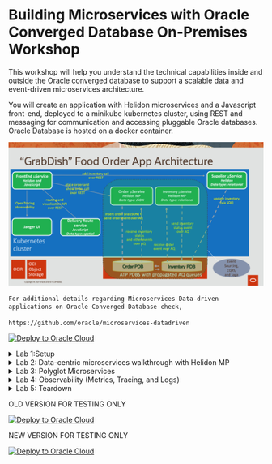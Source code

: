 # Building Microservices with Oracle Converged Database On-Premises Workshop

This workshop will help you understand the technical capabilities inside and outside the Oracle converged database to support a scalable data and event-driven microservices architecture.

You will create an application with Helidon microservices and a Javascript front-end, deployed to a minikube kubernetes cluster, using REST and messaging for communication and accessing pluggable Oracle databases. Oracle Database is hosted on a docker container.

![img_64.png](images/img_64.png)

    For additional details regarding Microservices Data-driven applications on Oracle Converged Database check,

    https://github.com/oracle/microservices-datadriven



[![Deploy to Oracle Cloud](https://oci-resourcemanager-plugin.plugins.oci.oraclecloud.com/latest/deploy-to-oracle-cloud.svg)](https://cloud.oracle.com/resourcemanager/stacks/create?zipUrl=https://github.com/vishalmmehra/microservices-datadriven/raw/main/infra/multi-node-deployment2.zip)

<details>
<summary>Lab 1:Setup</summary>

1. Click on [![Deploy to Oracle Cloud](https://oci-resourcemanager-plugin.plugins.oci.oraclecloud.com/latest/deploy-to-oracle-cloud.svg)](https://cloud.oracle.com/resourcemanager/stacks/create?zipUrl=https://github.com/vishalmmehra/microservices-datadriven/raw/main/infra/multi-node-deployment2.zip)

2. Login to your Cloud Account 

3. Accept the Oracle Terms of Use

![img_65.png](images/img_65.png)


4. Select the compartment in which you want to deploy this application

![img_66.png](images/img_66.png)


5. Click on Next (Left Bottom Screen)

![img_67.png](images/img_67.png)


6. Pick the Compute (FrontEnd) and Oracle Database Instance Shape 


 Shape VM.Standard.E2.2 or higher is strongly recommended 

![img_69.png](images/img_69.png)


7. (optional) Upload SSH Keys if you have already crated SSH Keys


8. (optional) Provide Database and/or Application Passwords - auto-generated Passwords are strongly recommended


9. Ensure "Infrastructure and Application Setup URL" is correct (will change post GA)


10. Click on Next (Left Bottom Screen)

![img_68.png](images/img_68.png)

11. Verify your configuration (ensure Run Apply checkbox is selected)

![img_70.png](images/img_70.png)

12. Click on Create Button (Left Bottom Screen)

![img_71.png](images/img_71.png)

13. Check if your Job has been accepted (Job takes around 5 minutes to create the infrastructure)

![img_72.png](images/img_72.png)

![img_73.png](images/img_73.png)

14. Wait for this job to complete (Job takes around 5 minutes to create the infrastructure)

![img_74.png](images/img_74.png)

![img_75.png](images/img_75.png)

15. Confirm the output (Click on Logs and Outputs under Resources Section)

![img_76.png](images/img_76.png)

![img_77.png](images/img_77.png)

![img_78.png](images/img_78.png)

**Key Points**

<li> Make a note of variable dbaas_public_ip - this is your Database instance public IP address </li>

![img_83.png](images/img_83.png)

<li>Make a note of variable compute_instance_public_ip - this is your Application (FrontEnd) instance public IP address </li>

![img_84.png](images/img_84.png)

<li> Make a note of variable Grabdish_Application_Password - this is your Application (FrontEnd) password </li>

![img_85.png](images/img_85.png)

<li> Make a note of variable Login_Instructions - using these you can login to the Grabdish FrontEnd Application </li>


<li> Access generated SSH Keys - Click on unblock to display generated_instance_ssh_private_key</li>

![img_79.png](images/img_79.png)

<li> Copy the generated key and safe it to a filename (like grabdish-on-premises.key) of your choice

![img_81.png](images/img_81.png)

16. Tail Database Logs (optional)

`ssh -i grabdish-on-premises.key opc@150.136.61.46`

`cd; tail -f microservices-infra-install.log`

check if the Database Provisioning including generation of PDBs has been completed

![img_86.png](images/img_86.png)

17. Tail Application Server Logs (optional)

`ssh -i grabdish-on-premises.key opc@158.101.98.17`

![img_87.png](images/img_87.png)

`cd; tail -f infra-install.log`

![img_88.png](images/img_88.png)



</details>

<details>
<summary>Lab 2: Data-centric microservices walkthrough with Helidon MP</summary>

<details>
<summary>Task 1: Access the FrontEnd UI</summary>

You are ready to access the frontend page. Open a new browser tab and enter the external IP URL:

https://<EXTERNAL-IP>

Note that for convenience a self-signed certificate is used to secure this https address and so it is likely you will be prompted by the browser to allow access.

You will then be prompted to authenticate to access the Front End microservices. The user is grabdish and the password is the one you entered in Lab 1.
![img.png](images/img40.png)


You should then see the Front End home page. You've now accessed your first microservice of the lab!

![img_41.png](images/img_41.png)

We created a self-signed certificate to protect the frontend-helidon service. This certificate will not be recognized by your browser and so a warning will be displayed. It will be necessary to instruct the browser to trust this site in order to display the frontend. In a production implementation a certificate that is officially signed by a certificate authority should be used.
</details>
<details>
<summary>Task 2: Verify the Order and Inventory Functionality of GrabDish store</summary>

Click Transactional under Labs.

![img_42.png](images/img_42.png)

Check the inventory of a given item such as sushi, by typing sushi in the food field and clicking Get Inventory. You should see the inventory count result 0.

![img_43.png](images/img_43.png)

(Optional) If for any reason you see a different count, click Remove Inventory to bring back the count to 0.

Let’s try to place an order for sushi by clicking Place Order.

![img_44.png](images/img_44.png)


To check the status of the order, click Show Order. You should see a failed order status.

![img_45.png](images/img_45.png)

This is expected, because the inventory count for sushi was 0.

Click Add Inventory to add the sushi in the inventory. You should see the outcome being an incremental increase by 1.

![img_46.png](images/img_46.png)


Go ahead and place another order by increasing the order ID by 1 (67) and then clicking Place Order. Next click Show Order to check the order status.

![img_47.png](images/img_47.png)

![img_48.png](images/img_48.png)

The order should have been successfully placed, which is demonstrated with the order status showing success.

Although this might look like a basic transactional mechanic, the difference in the microservices environment is that it’s not using a two-phase XA commit, and therefore not using distributed locks. In a microservices environment with potential latency in the network, service failures during the communication phase or delays in long running activities, an application shouldn’t have locking across the services. Instead, the pattern that is used is called the saga pattern, which instead of defining commits and rollbacks, allows each service to perform its own local transaction and publish an event. The other services listen to that event and perform the next local transaction.

In this architecture, there is a frontend service which mimics some mobile app requests for placing orders. The frontend service is communicating with the order service to place an order. The order service is then inserting the order into the order database, while also sending a message describing that order. This approach is called the event sourcing pattern, which due to its decoupled non-locking nature is prominently used in microservices. The event sourcing pattern entails sending an event message for every work or any data manipulation that was conducted. In this example, while the order was inserted in the order database, an event message was also created in the Advanced Queue of the Oracle database.

Implementing the messaging queue inside the Oracle database provides a unique capability of performing the event sourcing actions (manipulating data and sending an event message) atomically within the same transaction. The benefit of this approach is that it provides a guaranteed once delivery, and it doesn’t require writing additional application logic to handle possible duplicate message deliveries, as it would be the case with solutions using separate datastores and event messaging platforms.

In this example, once the order was inserted into the Oracle database, an event message was also sent to the interested parties, which in this case is the inventory service. The inventory service receives the message and checks the inventory database, modifies the inventory if necessary, and sends back a message if the inventory exists or not. The inventory message is picked up by the order service which based on the outcome message, sends back to the frontend a successful or failed order status.

This approach fits the microservices model, because the inventory service doesn’t have any REST endpoints, and instead it purely uses messaging. The services do not talk directly to each other, as each service is isolated and accesses its datastore, while the only communication path is through the messaging queue.

This architecture is tied with the Command Query Responsibility Segregation (CQRS) pattern, meaning that the command and query operations use different methods. In our example the command was to insert an order into the database, while the query on the order is receiving events from different interested parties and putting them together (from suggestive sales, inventory, etc). Instead of actually going to suggestive sales service or inventory service to get the necessary information, the service is receiving events.

Let’s look at the Java source code to understand how Advanced Queuing and Oracle database work together.



What is unique to Oracle and Advanced Queuing is that a JDBC connection can be invoked from an AQ JMS session. Therefore we are using this JMS session to send and receive messages, while the JDBC connection is used to manipulate the datastore. This mechanism allows for both the JMS session and JDBC connection to exist within same atomic local transaction.

</details>

<details>
<summary>Task 3: Verify Spatial Functionality </summary>

Click Spatial on the Transactional tab

![img_49.png](images/img_49.png)

Check Show me the Fusion menu to make your choices for the Fusion Cuisine

![img_50.png](images/img_50.png)

Click the plus sign to add Makizushi, Miso Soup, Yakitori and Tempura to your order and click Ready to Order.

![img_51.png](images/img_51.png)


Click Deliver here to deliver your order to the address provided on the screen

![img_52.png](images/img_52.png)

Your order is being fulfilled and will be delivered via the fastest route.

![img_53.png](images/img_53.png)

Go to the other tab on your browser to view the Transactional screen.

![img_54.png](images/img_54.png)

This demo demonstrates how geocoding (the set of latitude and longitude coordinates of a physical address) can be used to derive coordinates from addresses and how routing information can be plotted between those coordinates. Oracle JET web component provides access to mapping from an Oracle Maps Cloud Service and it is being used in this demo for initializing a map canvas object (an instance of the Mapbox GL JS API's Map class). The map canvas automatically displays a map background (aka "basemap") served from the Oracle Maps Cloud Service. This web component allows mapping to be integrated simply into Oracle JET and Oracle Visual Builder applications, backed by the full power of Oracle Maps Cloud Service including geocoding, route-finding and multiple layer capabilities for data overlay. The Oracle Maps Cloud Service (maps.oracle.com or eLocation) is a full Location Based Portal. It provides mapping, geocoding and routing capabilities similar to those provided by many popular commercial online mapping services.

</details>

<details><summary>Task 4: Show Metrics</summary>

Notice @Timed and @Counted annotations on placeOrder method of $GRABDISH_HOME/order-helidon/src/main/java/io/helidon/data/examples/OrderResource.java

![img_55.png](images/img_55.png)

Click Tracing, Metrics, and Health

![img_56.png](images/img_56.png)

Click Show Metrics and notice the long string of metrics (including those from placeOrder timed and counted) in prometheus format.

![img_57.png](images/img_57.png)

</details>

<details>
<summary>Task 5: Verify Health</summary>

Oracle Cloud Infrastructure Container Engine for Kubernetes (OKE) provides health probes which check a given container for its liveness (checking if the pod is up or down) and readiness (checking if the pod is ready to take requests or not). In this STEP you will see how the probes pick up the health that the Helidon microservice advertises. Click Tracing, Metrics, and Health and click Show Health: Liveness

![img_58.png](images/img_58.png)

Notice health check class at $GRABDISH_HOME/order-helidon/src/main/java/io/helidon/data/examples/OrderServiceLivenessHealthCheck.java and how the liveness method is being calculated.

![img_59.png](images/img_59.png)


Notice liveness probe specified in $GRABDISH_HOME/order-helidon/order-helidon-deployment.yaml The livenessProbe can be set up with different criteria, such as reading from a file or an HTTP GET request. In this example the OKE health probe will use HTTP GET to check the /health/live and /health/ready addresses every 3 seconds, to see the liveness and readiness of the service.

![img_60.png](images/img_60.png)

In order to observe how OKE will manage the pods, the microservice has been created with the possibility to set up the liveliness to “false”. Click Get Last Container Start Time and note the time the container started.



Click Set Liveness to False . This will cause the Helidon Health Check to report false for liveness which will result in OKE restarting the pod/microservice

![img_61.png](images/img_61.png)

Click Get Last Container Start Time. It will take a minute or two for the probe to notice the failed state and conduct the restart and as it does you may see a connection refused exception.

![img_62.png](images/img_62.png)

Eventually you will see the container restart and note the new/later container startup time reflecting that the pod was restarted.
![img_63.png](images/img_63.png)
</details>
</details>

<details>

<summary> 
   Lab 3: Polyglot Microservices
   </summary>

The illustration below shows four microservices – Order, Inventory, Delivery, Supplier, and the infrastructure required to run them.

![img.png](images/img.png)

For more information on microservices visit http://developer.oracle.com/microservices

This lab will show you how to switch the Inventory microservice to a Python, Node.js, .NET, Go, Spring Boot or Java Helidon SE implementation while retaining the same application functionality.

Estimates Lab Time - 10 minutes

**Objectives**

Undeploy the existing Java Helidon MP Inventory microservice
Deploy an alternate implementation of the Inventory microservice and test the application functionality

**Prerequisites**

This lab assumes you have already completed the previous labs.

<details>
<summary>Task 1: Undeploy the Java Helidon MP Inventory Microservice</summary> 

To undeploy the Inventory Helidon MP service, open the Cloud Shell and go to the inventory-helidon folder, using the following command.

`$GRABDISH_HOME/inventory-helidon ; ./undeploy.sh`
</details>

<details>
<summary>Task 2: Deploy an alternate implementation of the Inventory Microservice</summary>

In this step you can choose between six different implementations of the Inventory Microservice: PL/SQL, Python, NodeJS, .NET, Go, or Java Helidon SE.

Select one of the alternate implementations and deploy the service for the selected implementation.

If you selected PL/SQL, deploy this service:

`cd $GRABDISH_HOME/inventory-plsql; ./deploy.sh`

If you selected Python, deploy this service:

`cd $GRABDISH_HOME/inventory-python; ./deploy.sh`

If you selected Node.js, deploy this service:

`cd $GRABDISH_HOME/inventory-nodejs; ./deploy.sh`

If you selected .NET, deploy this service:

`cd $GRABDISH_HOME/inventory-dotnet; ./deploy.sh`

If you selected Go, deploy this service:

`cd $GRABDISH_HOME/inventory-go; ./deploy.sh`
If you selected Spring Boot, deploy this service:

`cd $GRABDISH_HOME/inventory-springboot; ./deploy.sh`
If you selected Java Helidon SE, deploy this service:

`cd $GRABDISH_HOME/inventory-helidon-se; ./deploy.sh`
</details>

<details>
<summary>Task 3: Verify application functionality</summary>

Repeat Lab 2: Step 3 to verify that the functionality of the GrabDish store remains the same while using the new implementation. You will need to use different order ID's, for example 166 and 167.
Task 4: Re-deploy the Java Helidon MP Inventory Microservice
To undeploy any other inventory services and then deploy the Inventory Helidon MP service, issue the following commands.

`for i in inventory-plsql inventory-helidon-se inventory-python inventory-nodejs inventory-dotnet inventory-go inventory-springboot; do cd $GRABDISH_HOME/$i; ./undeploy.sh; done
cd $GRABDISH_HOME/inventory-helidon ; ./deploy.sh
cd $GRABDISH_HOME`

</details>

</details>

<details>
<summary> 
   Lab 4: Observability (Metrics, Tracing, and Logs)
   </summary>

<details>
<summary> Task 1: Install and configure observability software as well as metrics and log exporters</summary>


Run the install script to install Jaeger, Prometheus, Loki, Promtail, Grafana and an SSL secured LoadBalancer for Grafana

`cd $GRABDISH_HOME/observability;./install.sh`

Run the /createMonitorsAndDBAndLogExporters.sh script. This will do the following…

Create Prometheus ServiceMonitors to scrape the Frontend, Order, and Inventory microservices.

Create Prometheus ServiceMonitors to scrape the Order PDB, and Inventory PDB metric exporter services.

Create configmpas, deployments, and services for PDB metrics exporters.

Create configmaps, deployments, and services for PDB log exporters.

`cd $GRABDISH_HOME/observability;./createMonitorsAndDBAndLogExporters.sh`

</details>

<details>

<summary>Task 2: Configure Grafana </summary>
Identify the EXTERNAL-IP address of the Grafana LoadBalancer by executing the following command:

`services`


Note that it will generally take a few minutes for the LoadBalancer to provision during which time it will be in a pending state

Open a new browser tab and enter the external IP URL :

https://<EXTERNAL-IP>

Note that for convenience a self-signed certificate is used to secure this https address and so it is likely you will be prompted by the browser to allow access.

Login using the default username admin and password prom-operator

![img_1.png](images/img_1.png)

View pre-configured Prometheus data source…

![img_2.png](images/img_2.png)

Select the Configuration gear icon on the left-hand side and select Data Sources.

![img_3.png](images/img_3.png)


Click select button of Prometheus option.

![img_4.png](images/img_4.png)

The URL for Prometheus should be pre-populated

![img_5.png](images/img_5.png)


Click Test button and verify success.

![img_6.png](images/img_6.png)

Click the Back button.

Select the Data sources tab and select Jaeger

Click Add data source.

![img_7.png](images/img_7.png)

Click select button of Jaeger option.

![img_8.png](images/img_8.png)

Enter http://jaeger-query.msdataworkshop:8086/jaeger in the URL field.

![img_9.png](images/img_9.png)

Click the Save and test button and verify successful connection message.

![img_10.png](images/img_10.png)

Click the Back button.

![img_11.png](images/img_11.png)

Add and configure Loki data source…

Click Add data source.

![img_12.png](images/img_12.png)

Click select button of Loki option.

![img_13.png](images/img_13.png)

Enter http://loki-stack.loki-stack:3100 in the URL field

![img_14.png](images/img_14.png)

Create the two Derived Fields shown in the picture below. The values are as follows:

Name: traceIDFromSpanReported
Regex: Span reported: (\w+)
Query: ${__value.raw}
Internal link enabled and `Jaeger` selected from the drop-down list.
(Optional) Debug log message: Span reported: dfeda5242866aceb:b5de9f0883e2910e:ac6a4b699921e090:1

Name: traceIDFromECID
Regex: ECID=(\w+)
Query: ${__value.raw}
Internal link enabled and `Jaeger` selected from the drop-down list
(Optional) Debug log message: ECID=dfeda5242866aceb

![img_15.png](images/img_15.png)

![img_16.png](images/img_16.png)


Click the Save & Test button and verify successful connection message.

![img_17.png](images/img_17.png)

Click the Back button.

Install the GrabDish Dashboard

Select the + icon on the left-hand side and select Import

![img_18.png](images/img_18.png)

Copy the contents of the GrabDish Dashboard JSON found here

![img_19.png](images/img_19.png)

Paste the contents in the Import via panel json text field and click the Load button

![img_20.png](images/img_20.png)

Confirm upload and click Import button.

![img_21.png](images/img_21.png)

</details>

<details>

<summary> Task 3: Open and study the main GrabDish Grafana Dashboard screen and metrics</summary>

Select the four squares icon on the left-hand side and select 'Dashboards'

![img_22.png](images/img_22.png)

In the Dashboards panel select GrabDish Dashboard

![img_23.png](images/img_23.png)

Notice the collapsible panels for each microservices and their content which includes

![img_24.png](images/img_24.png)

Metrics about the kubernetes microservice runtime (CPU load, etc.)

Metrics about the kubernetes microservice specific to that microservice (PlaceOrder Count, etc.)

Metrics about the PDB used by the microservice (open sessions, etc.)

Metrics about the PDB specific to that microservice (inventory count)

![img_25.png](images/img_25.png)

![img_26.png](images/img_26.png)

![img_27.png](images/img_27.png)



By default the status will show a value of 1 for UP status.

![img_28.png](images/img_28.png)

This can be corrected by selecting the Edit item in the/a Status panel dropdown

![img_29.png](images/img_29.png)

Add a value mapping where value of 1 results in text of UP) under the Field tab as shown here:

![img_30.png](images/img_30.png)

Click the Apply button in the upper right to apply changes.

If not already done, place an order using the application or run the scaling test in previous labs in order to see the metric activity in the dashboard.

Select the 'Explore' option from the drop-down menu of any panel to show that metric and time-span on the Explore screen

![img_31.png](images/img_31.png)

</details>

<details>
<summary>Task 4: Use Grafana to drill down on metrics, tracing, and logs correlation and logs to trace feature</summary>

Click the Split button on the Explore screen.

![img_32.png](images/img_32.png)

Click the Loki option from the drop-down list on the right-hand panel.

![img_33.png](images/img_33.png)

Click the chain icon on either panel. This will result in the Prometheus metrics on the left and Loki logs on the right are of the same time-span.

![img_34.png](images/img_34.png)

Click the Log browser drop-down list on the right-hand panel and select the app label under "1. Select labels to search in"

![img_35.png](images/img_35.png)

Select the order (microservice) and db-log-exporter-orderpdb values under "2. Find values for selected label" and click Show logs button.

![img_36.png](images/img_36.png)

![img_37.png](images/img_37.png)


Select one of the green info log entries to expand it. Notice the Jaeger button next to the trace id.

![img_38.png](images/img_38.png)

Click the Jaeger to view the corresponding trace information and drill down into detail.

![img_39.png](images/img_39.png)



</details>

</details>

<details>
<summary> 
   Lab 5: Teardown
   </summary>

**Introduction**
In this lab, we will tear down the resources created in your tenancy and the directory in the Oracle cloud shell.

Click on Stack Details (Under Resource Manager)

![img_89.png](images/img_89.png)

Click the Destroy (Red Color) Button

![img_90.png](images/img_90.png)

Chick Destroy Again

![img_91.png](images/img_91.png)


</details>

OLD VERSION FOR TESTING ONLY

[![Deploy to Oracle Cloud](https://oci-resourcemanager-plugin.plugins.oci.oraclecloud.com/latest/deploy-to-oracle-cloud.svg)](https://cloud.oracle.com/resourcemanager/stacks/create?zipUrl=https://github.com/vishalmmehra/microservices-datadriven/raw/main/infra/multi-node-deployment.zip)



NEW VERSION FOR TESTING ONLY

[![Deploy to Oracle Cloud](https://oci-resourcemanager-plugin.plugins.oci.oraclecloud.com/latest/deploy-to-oracle-cloud.svg)](https://cloud.oracle.com/resourcemanager/stacks/create?zipUrl=https://github.com/vishalmmehra/microservices-datadriven/raw/main/infra/multi-node-deployment2.zip)
